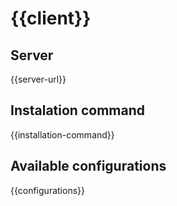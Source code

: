 # {{client}}

## Server
{{server-url}}

## Instalation command
{{installation-command}}

## Available configurations
{{configurations}}

